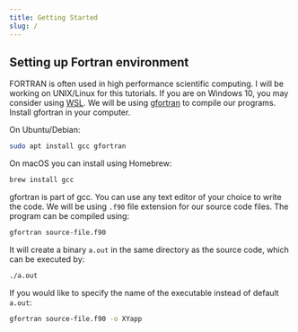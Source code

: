 ```yaml
---
title: Getting Started
slug: /
---
```

## Setting up Fortran environment
FORTRAN is often used in high performance scientific computing. I will be
working on UNIX/Linux for this tutorials. If you are on Windows 10, you may
consider using [WSL](https://docs.microsoft.com/en-us/windows/wsl/). We will be
using [gfortran](https://gcc.gnu.org/fortran/) to compile our programs. Install
gfortran in your computer.

On Ubuntu/Debian:
```bash
sudo apt install gcc gfortran
```

On macOS you can install using Homebrew:
```bash
brew install gcc
```

gfortran is part of gcc. You can use any text editor of your choice to write the
code. We will be using `.f90` file extension for our source code files. The
program can be compiled using:
```bash
gfortran source-file.f90
```

It will create a binary `a.out` in the same directory as the source code, which
can be executed by:
```bash
./a.out
```

If you would like to specify the name of the executable instead of default
`a.out`:
```bash
gfortran source-file.f90 -o XYapp
```
